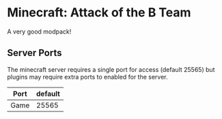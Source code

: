 # Minecraft: Attack of the B Team

A very good modpack!

## Server Ports
The minecraft server requires a single port for access (default 25565) but plugins may require extra ports to enabled for the server.


| Port  | default |
|-------|---------|
| Game  | 25565   |
